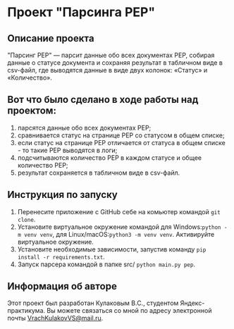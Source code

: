 # Проект "Парсинга PEP"

## Описание проекта
"Парсинг PEP" — парсит данные обо всех документах PEP, собирая данные о статусе документа и сохраняя результат в табличном виде в csv-файл, где выводятся данные в виде двух колонок: «Статус» и «Количество».

## Вот что было сделано в ходе работы над проектом:
1. парсятся данные обо всех документах PEP;
2. сравнивается статус на странице PEP со статусом в общем списке;
3. если статус на странице PEP отличается от статуса в общем списке - то такие PEP выводятся в логи;
4. подсчитываются количество PEP в каждом статусе и общее количество PEP;
5. результат сохраняется в табличном виде в csv-файл.

## Инструкция по запуску
1. Перенесите приложение с GitHub себе на комьютер командой `git clone`.
2. Установите виртуальное окружение командой для Windows:`python -m venv venv`, для Linux/macOS:`python3 -m venv venv`. Активируйте виртуальное окружение.
3. Установите необходимые зависимости, запустив команду `pip install -r requirements.txt`.
4. Запуск парсера командой в папке src/ `python main.py pep`.

## Информация об авторе
Этот проект был разработан Кулаковым В.С., студентом Яндекс-практикума. Вы можете связаться со мной по адресу электронной почты VrachKulakovVS@mail.ru.


